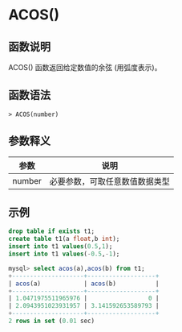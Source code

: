 # **ACOS()**

## **函数说明**

ACOS() 函数返回给定数值的余弦 (用弧度表示)。

## **函数语法**

```
> ACOS(number)
```

## **参数释义**

|  参数   | 说明  |
|  ----  | ----  |
| number | 必要参数，可取任意数值数据类型 |

## **示例**

```sql
drop table if exists t1;
create table t1(a float,b int);
insert into t1 values(0.5,1);
insert into t1 values(-0.5,-1);

mysql> select acos(a),acos(b) from t1;
+--------------------+-------------------+
| acos(a)            | acos(b)           |
+--------------------+-------------------+
| 1.0471975511965976 |                 0 |
| 2.0943951023931957 | 3.141592653589793 |
+--------------------+-------------------+
2 rows in set (0.01 sec)
```
